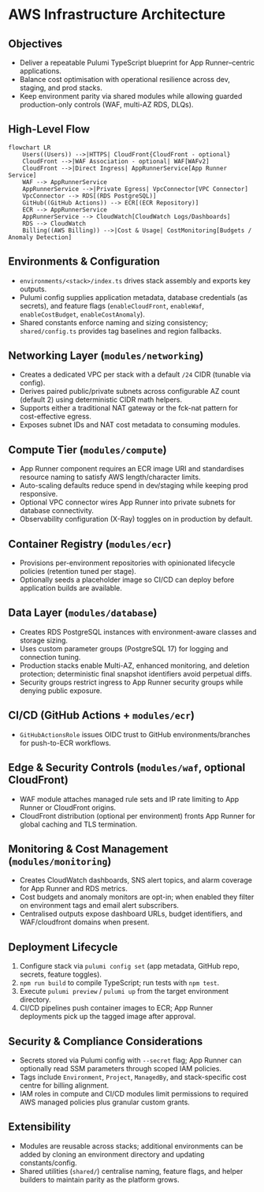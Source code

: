 # AWS Infrastructure Architecture

## Objectives

- Deliver a repeatable Pulumi TypeScript blueprint for App Runner–centric applications.
- Balance cost optimisation with operational resilience across dev, staging, and prod stacks.
- Keep environment parity via shared modules while allowing guarded production-only controls (WAF, multi-AZ RDS, DLQs).

## High-Level Flow

```mermaid
flowchart LR
    Users((Users)) -->|HTTPS| CloudFront{CloudFront - optional}
    CloudFront -->|WAF Association - optional| WAF[WAFv2]
    CloudFront -->|Direct Ingress| AppRunnerService[App Runner Service]
    WAF --> AppRunnerService
    AppRunnerService -->|Private Egress| VpcConnector[VPC Connector]
    VpcConnector --> RDS[(RDS PostgreSQL)]
    GitHub((GitHub Actions)) --> ECR[(ECR Repository)]
    ECR --> AppRunnerService
    AppRunnerService --> CloudWatch[CloudWatch Logs/Dashboards]
    RDS --> CloudWatch
    Billing((AWS Billing)) -->|Cost & Usage| CostMonitoring[Budgets / Anomaly Detection]
```

## Environments & Configuration

- `environments/<stack>/index.ts` drives stack assembly and exports key outputs.
- Pulumi config supplies application metadata, database credentials (as secrets), and feature flags (`enableCloudFront`, `enableWaf`, `enableCostBudget`, `enableCostAnomaly`).
- Shared constants enforce naming and sizing consistency; `shared/config.ts` provides tag baselines and region fallbacks.

## Networking Layer (`modules/networking`)

- Creates a dedicated VPC per stack with a default `/24` CIDR (tunable via config).
- Derives paired public/private subnets across configurable AZ count (default 2) using deterministic CIDR math helpers.
- Supports either a traditional NAT gateway or the fck-nat pattern for cost-effective egress.
- Exposes subnet IDs and NAT cost metadata to consuming modules.

## Compute Tier (`modules/compute`)

- App Runner component requires an ECR image URI and standardises resource naming to satisfy AWS length/character limits.
- Auto-scaling defaults reduce spend in dev/staging while keeping prod responsive.
- Optional VPC connector wires App Runner into private subnets for database connectivity.
- Observability configuration (X-Ray) toggles on in production by default.

## Container Registry (`modules/ecr`)

- Provisions per-environment repositories with opinionated lifecycle policies (retention tuned per stage).
- Optionally seeds a placeholder image so CI/CD can deploy before application builds are available.

## Data Layer (`modules/database`)

- Creates RDS PostgreSQL instances with environment-aware classes and storage sizing.
- Uses custom parameter groups (PostgreSQL 17) for logging and connection tuning.
- Production stacks enable Multi-AZ, enhanced monitoring, and deletion protection; deterministic final snapshot identifiers avoid perpetual diffs.
- Security groups restrict ingress to App Runner security groups while denying public exposure.

## CI/CD (GitHub Actions + `modules/ecr`)

- `GitHubActionsRole` issues OIDC trust to GitHub environments/branches for push-to-ECR workflows.

## Edge & Security Controls (`modules/waf`, optional CloudFront)

- WAF module attaches managed rule sets and IP rate limiting to App Runner or CloudFront origins.
- CloudFront distribution (optional per environment) fronts App Runner for global caching and TLS termination.

## Monitoring & Cost Management (`modules/monitoring`)

- Creates CloudWatch dashboards, SNS alert topics, and alarm coverage for App Runner and RDS metrics.
- Cost budgets and anomaly monitors are opt-in; when enabled they filter on environment tags and email alert subscribers.
- Centralised outputs expose dashboard URLs, budget identifiers, and WAF/cloudfront domains when present.

## Deployment Lifecycle

1. Configure stack via `pulumi config set` (app metadata, GitHub repo, secrets, feature toggles).
2. `npm run build` to compile TypeScript; run tests with `npm test`.
3. Execute `pulumi preview` / `pulumi up` from the target environment directory.
4. CI/CD pipelines push container images to ECR; App Runner deployments pick up the tagged image after approval.

## Security & Compliance Considerations

- Secrets stored via Pulumi config with `--secret` flag; App Runner can optionally read SSM parameters through scoped IAM policies.
- Tags include `Environment`, `Project`, `ManagedBy`, and stack-specific cost centre for billing alignment.
- IAM roles in compute and CI/CD modules limit permissions to required AWS managed policies plus granular custom grants.

## Extensibility

- Modules are reusable across stacks; additional environments can be added by cloning an environment directory and updating constants/config.
- Shared utilities (`shared/`) centralise naming, feature flags, and helper builders to maintain parity as the platform grows.

